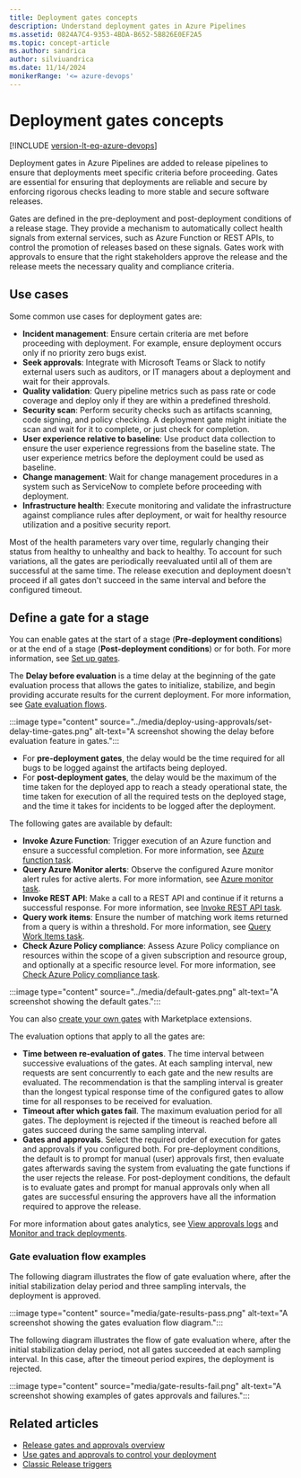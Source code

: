 ```yaml
---
title: Deployment gates concepts
description: Understand deployment gates in Azure Pipelines
ms.assetid: 0824A7C4-9353-4BDA-B652-5B826E0EF2A5
ms.topic: concept-article
ms.author: sandrica
author: silviuandrica
ms.date: 11/14/2024
monikerRange: '<= azure-devops'
---
```


# Deployment gates concepts

[!INCLUDE [version-lt-eq-azure-devops](../../../includes/version-lt-eq-azure-devops.md)]

Deployment gates in Azure Pipelines are added to release pipelines to ensure that deployments meet specific criteria before proceeding. Gates are essential for ensuring that deployments are reliable and secure by enforcing rigorous checks leading to more stable and secure software releases.

Gates are defined in the pre-deployment and post-deployment conditions of a release stage. They provide a mechanism to automatically collect health signals from external services, such as Azure Function or REST APIs, to control the promotion of releases based on these signals. Gates work with approvals to ensure that the right stakeholders approve the release and the release meets the necessary quality and compliance criteria.

## Use cases

Some common use cases for deployment gates are:

- **Incident management**: Ensure certain criteria are met before proceeding with deployment. For example, ensure deployment occurs only if no priority zero bugs exist.
- **Seek approvals**: Integrate with Microsoft Teams or Slack to notify external users such as auditors, or IT managers about a deployment and wait for their approvals.
- **Quality validation**: Query pipeline metrics such as pass rate or code coverage and deploy only if they are within a predefined threshold.
- **Security scan**: Perform security checks such as artifacts scanning, code signing, and policy checking. A deployment gate might initiate the scan and wait for it to complete, or just check for completion.
- **User experience relative to baseline**: Use product data collection to ensure the user experience regressions from the baseline state. The user experience metrics before the deployment could be used as baseline.
- **Change management**: Wait for change management procedures in a system such as ServiceNow to complete before proceeding with deployment.
- **Infrastructure health**: Execute monitoring and validate the infrastructure against compliance rules after deployment, or wait for healthy resource utilization and a positive security report.

Most of the health parameters vary over time, regularly changing their status from healthy to unhealthy and back to healthy. To account for such variations, all the gates are periodically reevaluated until all of them are successful at the same time. The release execution and deployment doesn't proceed if all gates don't succeed in the same interval and before the configured timeout.

## Define a gate for a stage

You can enable gates at the start of a stage (**Pre-deployment conditions**) or at the end of a stage (**Post-deployment conditions**) or for both. For more information, see [Set up gates](../deploy-using-approvals.md#set-up-gates).

The **Delay before evaluation** is a time delay at the beginning of the gate evaluation process that allows the gates to initialize, stabilize, and begin providing accurate results for the current deployment. For more information, see [Gate evaluation flows](#gate-evaluation-flow-examples).

:::image type="content" source="../media/deploy-using-approvals/set-delay-time-gates.png" alt-text="A screenshot showing the delay before evaluation feature in gates.":::

- For **pre-deployment gates**, the delay would be the time required for all bugs to be logged against the artifacts being deployed.  
- For **post-deployment gates**, the delay would be the maximum of the time taken for the deployed app to reach a steady operational state, the time taken for execution of all the required tests on the deployed stage, and the time it takes for incidents to be logged after the deployment.

The following gates are available by default:

- **Invoke Azure Function**: Trigger execution of an Azure function and ensure a successful completion. For more information, see [Azure function task](/azure/devops/pipelines/tasks/reference/azure-function-v1).
- **Query Azure Monitor alerts**: Observe the configured Azure monitor alert rules for active alerts. For more information, see [Azure monitor task](/azure/devops/pipelines/tasks/reference/azure-monitor-v1).
- **Invoke REST API**: Make a call to a REST API and continue if it returns a successful response. For more information, see [Invoke REST API task](/azure/devops/pipelines/tasks/reference/invoke-rest-api-v1).
- **Query work items**: Ensure the number of matching work items returned from a query is within a threshold. For more information, see [Query Work Items task](/azure/devops/pipelines/tasks/reference/query-work-items-v0).
- **Check Azure Policy compliance**: Assess Azure Policy compliance on resources within the scope of a given subscription and resource group, and optionally at a specific resource level. For more information, see [Check Azure Policy compliance task](/azure/devops/pipelines/tasks/reference/azure-policy-check-gate-v0).

:::image type="content" source="../media/default-gates.png" alt-text="A screenshot showing the default gates.":::

You can also [create your own gates](https://github.com/Microsoft/azure-pipelines-tasks/blob/master/docs/authoring/gates.md) with Marketplace extensions.

The evaluation options that apply to all the gates are:

- **Time between re-evaluation of gates**. The time interval between successive evaluations of the gates. At each sampling interval, new requests are sent concurrently to each gate and the new results are evaluated. The recommendation is that the sampling interval is greater than the longest typical response time of the configured gates to allow time for all responses to be received for evaluation.
- **Timeout after which gates fail**. The maximum evaluation period for all gates. The deployment is rejected if the timeout is reached before all gates succeed during the same sampling interval.
- **Gates and approvals**. Select the required order of execution for gates and approvals if you configured both. For pre-deployment conditions, the default is to prompt for manual (user) approvals first, then evaluate gates afterwards saving the system from evaluating the gate functions if the user rejects the release. For post-deployment conditions, the default is to evaluate gates and prompt for manual approvals only when all gates are successful ensuring the approvers have all the information required to approve the release.

For more information about gates analytics, see [View approvals logs](../deploy-using-approvals.md#view-deployment-logs) and [Monitor and track deployments](../define-multistage-release-process.md#monitor-and-track-deployments).

### Gate evaluation flow examples

The following diagram illustrates the flow of gate evaluation where, after the initial stabilization delay period and three sampling intervals, the deployment is approved.

:::image type="content" source="media/gate-results-pass.png" alt-text="A screenshot showing the gates evaluation flow diagram.":::

The following diagram illustrates the flow of gate evaluation where, after the initial stabilization delay period, not all gates succeeded at each sampling interval. In this case, after the timeout period expires, the deployment is rejected.

:::image type="content" source="media/gate-results-fail.png" alt-text="A screenshot showing examples of gates approvals and failures.":::


## Related articles

- [Release gates and approvals overview](index.md)
- [Use gates and approvals to control your deployment](../deploy-using-approvals.md)
- [Classic Release triggers](../triggers.md)
